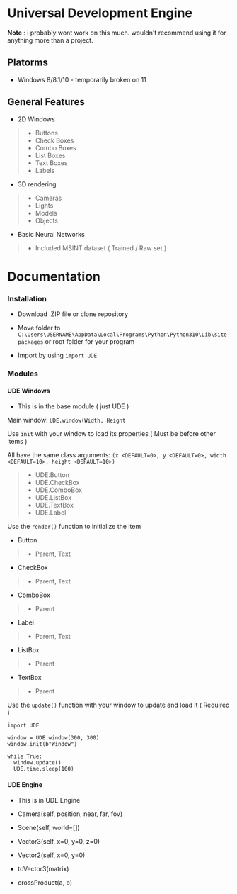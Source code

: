 # Universal Development Engine

**Note** : i probably wont work on this much. wouldn't recommend using it for anything more than a project.

## Platorms

* Windows 8/8.1/10 - temporarily broken on 11

## General Features

* 2D Windows

> * Buttons
> * Check Boxes
> * Combo Boxes
> * List Boxes
> * Text Boxes
> * Labels

* 3D rendering

> * Cameras
> * Lights
> * Models
> * Objects

* Basic Neural Networks

> * Included MSINT dataset ( Trained / Raw set )


# Documentation

### Installation

* Download .ZIP file or clone repository

* Move folder to `C:\Users\USERNAME\AppData\Local\Programs\Python\Python310\Lib\site-packages` or root folder for your program

* Import by using `import UDE`


### Modules

#### UDE Windows

* This is in the base module ( just UDE )

Main window: `UDE.window(Width, Height`

Use `init` with your window to load its properties ( Must be before other items )

All have the same class arguments: `(x <DEFAULT=0>, y <DEFAULT=0>, width <DEFAULT=10>, height <DEFAULT=10>)`

> * UDE.Button
> * UDE.CheckBox
> * UDE.ComboBox
> * UDE.ListBox
> * UDE.TextBox
> * UDE.Label

Use the `render()` function to initialize the item

* Button
> * Parent, Text

* CheckBox
> * Parent, Text

* ComboBox
> * Parent

* Label
> * Parent, Text

* ListBox
> * Parent

* TextBox
> * Parent


Use the `update()` function with your window to update and load it ( Required )

```
import UDE

window = UDE.window(300, 300)
window.init(b"Window")

while True:
  window.update()
  UDE.time.sleep(100)
```

#### UDE Engine

* This is in UDE.Engine

* Camera(self, position, near, far, fov)

* Scene(self, world=[])

* Vector3(self, x=0, y=0, z=0)

* Vector2(self, x=0, y=0)

* toVector3(matrix)

* crossProduct(a, b)

